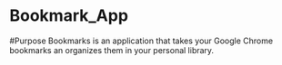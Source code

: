 # Bookmark_App

#Purpose
Bookmarks is an application that takes your Google Chrome bookmarks an organizes them in your personal library.
